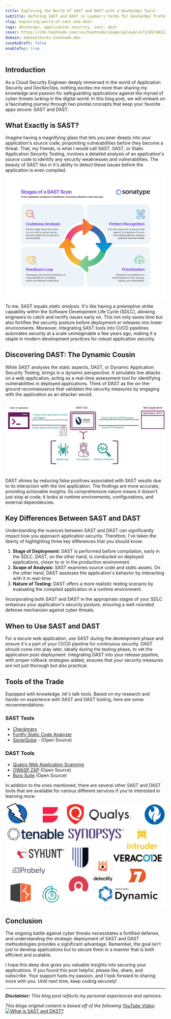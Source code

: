 ```yaml
---
title: Exploring the World of SAST and DAST with a DevSecOps Twist
subtitle: Defining SAST and DAST in Layman's terms for DevSecOps Professionals
slug: exploring-world-of-sast-and-dast
tags: devsecops, application security, sast, dast
cover: https://cdn.hashnode.com/res/hashnode/image/upload/v1712457482240/ROloDJ_Yo.jpg?auto=format
domain: damienjburks.hashnode.dev
saveAsDraft: false
enableToc: true
---
```


## Introduction

As a Cloud Security Engineer deeply immersed in the world of Application Security and DevSecOps, nothing excites me more than sharing my knowledge and passion for safeguarding applications against the myriad of cyber threats lurking in the digital world. In this blog post, we will embark on a fascinating journey through two pivotal concepts that keep your favorite apps secure: SAST and DAST.

## What Exactly is SAST?

Imagine having a magnifying glass that lets you peer deeply into your application's source code, pinpointing vulnerabilities before they become a threat. That, my friends, is what I would call SAST. SAST, or Static Application Security Testing, involves a detailed analysis of an application's source code to identify any security weaknesses and vulnerabilities. The beauty of SAST lies in it's ability to detect these issues before the application is even compiled.

[![Stages of a SAST Scan by Sonatype](https://raw.githubusercontent.com/The-DevSec-Blueprint/dsb-digest/main/assets/exploring_the_world_of_sasts_and_dast/stages_of_sast.jpg)](https://www.sonatype.com/hs-fs/hubfs/stages-of-sast.jpg?width=2000&height=1499&name=stages-of-sast.jpg)

To me, SAST equals _static analysis_. It's like having a preemptive strike capability within the Software Development Life Cycle (SDLC), allowing engineers to catch and rectify issues early on. This not only saves time but also fortifies the security posture before deployment or releases into lower environments. Moreover, integrating SAST tools into CI/CD pipelines automates security at a scale unimaginable a few years ago, making it a staple in modern development practices for robust application security.

## Discovering DAST: The Dynamic Cousin

While SAST analyses the static aspects, DAST, or Dynamic Application Security Testing, brings in a dynamic perspective. It simulates live attacks on a web application, acting as a real-time assessment tool for identifying vulnerabilities in deployed applications. Think of DAST as the on-the-ground reconnaissance that validates the security measures by engaging with the application as an attacker would.

[![DAST Scanning Process](https://raw.githubusercontent.com/The-DevSec-Blueprint/dsb-digest/main/assets/exploring_the_world_of_sasts_and_dast/dast_process_overview.jpeg)](https://miro.medium.com/v2/resize:fit:720/format:webp/1*ovjOeWWoqzHeN6TvXbOeQQ.png)

DAST shines by reducing false positives associated with SAST results due to its interaction with the live application. The findings are more accurate, providing actionable insights. Its comprehensive nature means it doesn't just stop at code; it looks at runtime environments, configurations, and external dependencies.

## Key Differences Between SAST and DAST

Understanding the nuances between SAST and DAST can significantly impact how you approach application security. Therefore, I've taken the liberty of highlighting three key differences that you should know:

1. **Stage of Deployment:** SAST is performed before compilation, early in the SDLC. DAST, on the other hand, is conducted on deployed applications, closer to or in the production environment.
2. **Scope of Analysis:** SAST examines source code and static assets. On the other hand, DAST assesses the application's behavior by interacting with it in real-time.
3. **Nature of Testing:** DAST offers a more realistic testing scenario by evaluating the compiled application in a runtime environment.

Incorporating both SAST and DAST in the appropriate stages of your SDLC enhances your application's security posture, ensuring a well-rounded defense mechanism against cyber threats.

## When to Use SAST and DAST

For a secure web application, use SAST during the development phase and ensure it's a part of your CI/CD pipeline for continuous security. DAST should come into play later, ideally during the testing phase, to vet the application post-deployment. Integrating DAST into your release pipeline, with proper rollback strategies added, ensures that your security measures are not just thorough but also practical.

## Tools of the Trade

Equipped with knowledge, let's talk tools. Based on my research and hands-on experience with SAST and DAST tooling, here are some recommendations:

### SAST Tools

- [Checkmarx](https://checkmarx.com/product/application-security-platform/)
- [Fortify Static Code Analyzer](https://www.microfocus.com/documentation/fortify-static-code/)
- [SonarQube](https://www.sonarsource.com/products/sonarqube/) - (Open Source)

### DAST Tools

- [Qualys Web Application Scanning](https://www.qualys.com/apps/web-app-scanning/)
- [OWASP ZAP](https://www.zaproxy.org) (Open Source)
- [Burp Suite](https://portswigger.net/burp) (Open Source)

In addition to the ones mentioned, there are several other SAST and DAST tools that are available for various different services if you're interested in learning more:

[![Stages of a SAST Scan by Sonatype](https://raw.githubusercontent.com/The-DevSec-Blueprint/dsb-digest/main/assets/exploring_the_world_of_sasts_and_dast/tooling.jpeg)]((https://miro.medium.com/v2/resize:fit:720/format:webp/1*ovjOeWWoqzHeN6TvXbOeQQ.png))

## Conclusion

The ongoing battle against cyber threats necessitates a fortified defense, and understanding the strategic deployment of SAST and DAST methodologies provides a significant advantage. Remember, the goal isn't just to develop applications but to secure them in a manner that is both efficient and scalable.

I hope this deep dive gives you valuable insights into securing your applications. If you found this post helpful, please like, share, and subscribe. Your support fuels my passion, and I look forward to sharing more with you. Until next time, keep coding securely!

---

***Disclaimer:** This blog post reflects my personal experiences and opinions.*

_This blogs original content is based off of the following [YouTube Video](https://www.youtube.com/watch?v=Nz7WCh9HQpo):_
[![What is SAST and DAST?](https://img.youtube.com/vi/Nz7WCh9HQpo/0.jpg)](https://www.youtube.com/watch?v=Nz7WCh9HQpo)
